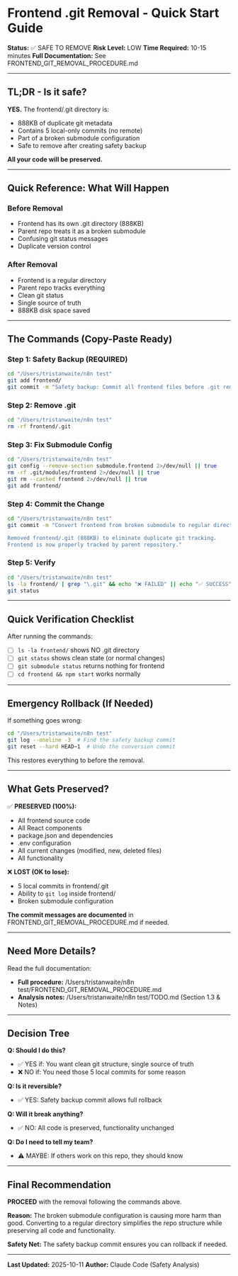 # Frontend .git Removal - Quick Start Guide

**Status:** ✅ SAFE TO REMOVE
**Risk Level:** LOW
**Time Required:** 10-15 minutes
**Full Documentation:** See FRONTEND_GIT_REMOVAL_PROCEDURE.md

---

## TL;DR - Is it safe?

**YES.** The frontend/.git directory is:
- 888KB of duplicate git metadata
- Contains 5 local-only commits (no remote)
- Part of a broken submodule configuration
- Safe to remove after creating safety backup

**All your code will be preserved.**

---

## Quick Reference: What Will Happen

### Before Removal
- Frontend has its own .git directory (888KB)
- Parent repo treats it as a broken submodule
- Confusing git status messages
- Duplicate version control

### After Removal
- Frontend is a regular directory
- Parent repo tracks everything
- Clean git status
- Single source of truth
- 888KB disk space saved

---

## The Commands (Copy-Paste Ready)

### Step 1: Safety Backup (REQUIRED)

```bash
cd "/Users/tristanwaite/n8n test"
git add frontend/
git commit -m "Safety backup: Commit all frontend files before .git removal"
```

### Step 2: Remove .git

```bash
cd "/Users/tristanwaite/n8n test"
rm -rf frontend/.git
```

### Step 3: Fix Submodule Config

```bash
cd "/Users/tristanwaite/n8n test"
git config --remove-section submodule.frontend 2>/dev/null || true
rm -rf .git/modules/frontend 2>/dev/null || true
git rm --cached frontend 2>/dev/null || true
git add frontend/
```

### Step 4: Commit the Change

```bash
cd "/Users/tristanwaite/n8n test"
git commit -m "Convert frontend from broken submodule to regular directory

Removed frontend/.git (888KB) to eliminate duplicate git tracking.
Frontend is now properly tracked by parent repository."
```

### Step 5: Verify

```bash
cd "/Users/tristanwaite/n8n test"
ls -la frontend/ | grep "\.git" && echo "❌ FAILED" || echo "✅ SUCCESS"
git status
```

---

## Quick Verification Checklist

After running the commands:

- [ ] `ls -la frontend/` shows NO .git directory
- [ ] `git status` shows clean state (or normal changes)
- [ ] `git submodule status` returns nothing for frontend
- [ ] `cd frontend && npm start` works normally

---

## Emergency Rollback (If Needed)

If something goes wrong:

```bash
cd "/Users/tristanwaite/n8n test"
git log --oneline -3  # Find the safety backup commit
git reset --hard HEAD~1  # Undo the conversion commit
```

This restores everything to before the removal.

---

## What Gets Preserved?

✅ **PRESERVED (100%):**
- All frontend source code
- All React components
- package.json and dependencies
- .env configuration
- All current changes (modified, new, deleted files)
- All functionality

❌ **LOST (OK to lose):**
- 5 local commits in frontend/.git
- Ability to `git log` inside frontend/
- Broken submodule configuration

**The commit messages are documented** in FRONTEND_GIT_REMOVAL_PROCEDURE.md if needed.

---

## Need More Details?

Read the full documentation:
- **Full procedure:** /Users/tristanwaite/n8n test/FRONTEND_GIT_REMOVAL_PROCEDURE.md
- **Analysis notes:** /Users/tristanwaite/n8n test/TODO.md (Section 1.3 & Notes)

---

## Decision Tree

**Q: Should I do this?**
- ✅ YES if: You want clean git structure, single source of truth
- ❌ NO if: You need those 5 local commits for some reason

**Q: Is it reversible?**
- ✅ YES: Safety backup commit allows full rollback

**Q: Will it break anything?**
- ✅ NO: All code is preserved, functionality unchanged

**Q: Do I need to tell my team?**
- ⚠️ MAYBE: If others work on this repo, they should know

---

## Final Recommendation

**PROCEED** with the removal following the commands above.

**Reason:** The broken submodule configuration is causing more harm than good. Converting to a regular directory simplifies the repo structure while preserving all code and functionality.

**Safety Net:** The safety backup commit ensures you can rollback if needed.

---

**Last Updated:** 2025-10-11
**Author:** Claude Code (Safety Analysis)
